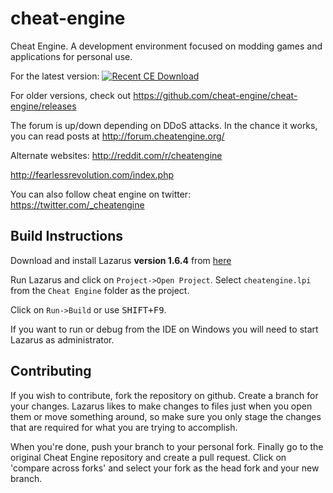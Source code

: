 # cheat-engine
Cheat Engine. A development environment focused on modding games and applications for personal use.


For the latest version:
[![Recent CE Download](./molumen-download-button-1-800px.png)](https://github.com/cheat-engine/cheat-engine/releases/download/6.8.3/CheatEngine683.exe)

For older versions, check out https://github.com/cheat-engine/cheat-engine/releases


The forum is up/down depending on DDoS attacks. In the chance it works, you can read posts at http://forum.cheatengine.org/

Alternate websites:
http://reddit.com/r/cheatengine

http://fearlessrevolution.com/index.php

You can also follow cheat engine on twitter: https://twitter.com/_cheatengine

## Build Instructions

Download and install Lazarus **version 1.6.4** from [here](https://sourceforge.net/projects/lazarus/files/Lazarus%20Windows%2064%20bits/)

Run Lazarus and click on `Project->Open Project`.  Select
`cheatengine.lpi` from the `Cheat Engine` folder as the project.

Click on `Run->Build` or use <kbd>SHIFT+F9</kbd>.

If you want to run or debug from the IDE on Windows you will need to start
Lazarus as administrator.

## Contributing

If you wish to contribute, fork the repository on github.  Create a branch
for your changes.  Lazarus likes to make changes to files just when you open
them or move something around, so make sure you only stage the changes that
are required for what you are trying to accomplish.

When you're done, push your branch to your personal fork.  Finally go to the
original Cheat Engine repository and create a pull request.  Click on
'compare across forks' and select your fork as the head fork and your new
branch.
